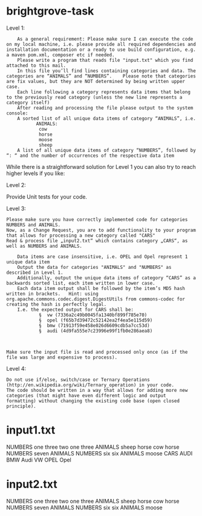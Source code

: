 # brightgrove-task

Level 1:

        As a general requirement: Please make sure I can execute the code on my local machine, i.e. please provide all required dependencies and installation documentation or a ready to use build configuration, e.g. a maven pom.xml, composer etc if needed.
        Please write a program that reads file "input.txt" which you find attached to this mail.
        In this file you’ll find lines containing categories and data. The categories are “ANIMALS” and “NUMBERS”.    Please note that categories are fix values, but they are NOT determined by being written upper case.
        Each line following a category represents data items that belong to the previously read category (unless the new line represents a category itself)
        After reading and processing the file please output to the system console:
        A sorted list of all unique data items of category “ANIMALS”, i.e.
               ANIMALS:
                cow
                horse
                moose
                sheep
        A list of all unique data items of category “NUMBERS”, followed by “: “ and the number of occurrences of the respective data item


While there is a straightforward solution for Level 1 you can also try to reach higher levels if you like:


Level 2:

Provide Unit tests for your code.


Level 3:

    Please make sure you have correctly implemented code for categories NUMBERS and ANIMALS.
    Now, as a Change Request, you are to add functionality to your program that allows for processing a new category called "CARS"
    Read & process file „input2.txt“ which contains category „CARS“, as well as NUMBERS and ANIMALS.

        Data items are case insensitive, i.e. OPEL and Opel represent 1 unique data item
        Output the data for categories "ANIMALS" and "NUMBERS" as described in Level 1.
        Additionally, output the unique data items of category “CARS” as a backwards sorted list, each item written in lower case.
        Each data item output shall be followed by the item’s MD5 hash written in brackets.   Hint: using org.apache.commons.codec.digest.DigestUtils from commons-codec for creating the hash is perfectly legal.
        I.e. the expected output for CARS shall be:
                §  vw (7336a2c49b0045fa1340bf899f785e70)
                §  opel (f65b7d39472c52142ea2f4ea5e115d59)
                §  bmw (71913f59e458e026d6609cdb5a7cc53d)
                §  audi (4d9fa555e7c23996e99f1fb0e286aea8)



    Make sure the input file is read and processed only once (as if the file was large and expensive to process).


Level 4:

    Do not use if/else, switch/case or Ternary Operations (http://en.wikipedia.org/wiki/Ternary_operation) in your code.
    The code should be written in a way that allows for adding more new categories (that might have even different logic and output formatting) without changing the existing code base (open closed principle).

# input1.txt

NUMBERS
one
three
two
one
three
ANIMALS
sheep
horse
cow
horse
NUMBERS
seven
ANIMALS
NUMBERS
six
six
ANIMALS
moose
CARS
AUDI
BMW
Audi
VW
OPEL
Opel

# input2.txt

NUMBERS
one
three
two
one
three
ANIMALS
sheep
horse
cow
horse
NUMBERS
seven
ANIMALS
NUMBERS
six
six
ANIMALS
moose